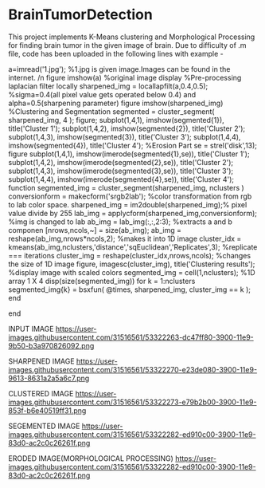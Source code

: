 # BrainTumorDetection
This project implements K-Means clustering and Morphological Processing for finding brain tumor in the given image of brain.
Due to difficulty of .m file, code has been uploaded in the following lines with example - 

a=imread('1.jpg'); %1.jpg is given image.Images can be found in the internet. /n
figure
imshow(a) %original image display
%Pre-processing laplacian filter locally
sharpened_img = locallapfilt(a,0.4,0.5); %sigma=0.4(all pixel value gets operated below
0.4) and alpha=0.5(sharpening parameter)
figure
imshow(sharpened_img)
%Clustering and Segmentation
segmented = cluster_segment( sharpened_img, 4 );
figure;
subplot(1,4,1), imshow(segmented{1}), title('Cluster 1');
subplot(1,4,2), imshow(segmented{2}), title('Cluster 2');
subplot(1,4,3), imshow(segmented{3}), title('Cluster 3');
subplot(1,4,4), imshow(segmented{4}), title('Cluster 4');
%Erosion Part
se = strel('disk',13);
figure
subplot(1,4,1), imshow(imerode(segmented{1},se)), title('Cluster 1');
subplot(1,4,2), imshow(imerode(segmented{2},se)), title('Cluster 2');
subplot(1,4,3), imshow(imerode(segmented{3},se)), title('Cluster 3');
subplot(1,4,4), imshow(imerode(segmented{4},se)), title('Cluster 4');
function segmented_img = cluster_segment(sharpened_img, nclusters )
 conversionform = makecform('srgb2lab'); %color transformation from rgb to lab color
space.
 sharpened_img = im2double(sharpened_img);% pixel value divide by 255
 lab_img = applycform(sharpened_img,conversionform); %img is changed to lab
 ab_img = lab_img(:,:,2:3); %extracts a and b componen
 [nrows,ncols,~] = size(ab_img);
 ab_img = reshape(ab_img,nrows*ncols,2); %makes it into 1D image
 cluster_idx = kmeans(ab_img,nclusters,'distance','sqEuclidean','Replicates',3);
%replicate === iterations
 cluster_img = reshape(cluster_idx,nrows,ncols); %changes the size of 1D image
 figure, imagesc(cluster_img), title('Clustering results'); %display image with scaled colors
 segmented_img = cell(1,nclusters); %1D array 1 X 4
 disp(size(segmented_img))
 for k = 1:nclusters
 segmented_img{k} = bsxfun( @times, sharpened_img, cluster_img == k );
 end

end

INPUT IMAGE
https://user-images.githubusercontent.com/31516561/53322263-dc47ff80-3900-11e9-9b50-b3a970826092.png

SHARPENED IMAGE
https://user-images.githubusercontent.com/31516561/53322270-e23de080-3900-11e9-9613-8631a2a5a6c7.png

CLUSTERED IMAGE
https://user-images.githubusercontent.com/31516561/53322273-e79b2b00-3900-11e9-853f-b6e40519ff31.png

SEGEMENTED IMAGE
https://user-images.githubusercontent.com/31516561/53322282-ed910c00-3900-11e9-83d0-ac2c0c26261f.png

ERODED IMAGE(MORPHOLOGICAL PROCESSING)
https://user-images.githubusercontent.com/31516561/53322282-ed910c00-3900-11e9-83d0-ac2c0c26261f.png

